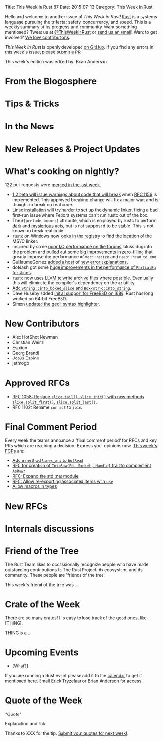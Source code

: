Title: This Week in Rust 87
Date: 2015-07-13
Category: This Week in Rust

Hello and welcome to another issue of *This Week in Rust*!
[Rust](http://rust-lang.org) is a systems language pursuing the trifecta:
safety, concurrency, and speed. This is a weekly summary of its progress and
community. Want something mentioned? Tweet us at [@ThisWeekInRust](https://twitter.com/ThisWeekInRust) or [send us an
email](mailto:corey@octayn.net?subject=This%20Week%20in%20Rust%20Suggestion)!
Want to get involved? [We love
contributions](https://github.com/rust-lang/rust/wiki/Note-guide-for-new-contributors).

*This Week in Rust* is openly developed [on GitHub](https://github.com/cmr/this-week-in-rust).
If you find any errors in this week's issue, [please submit a PR](https://github.com/cmr/this-week-in-rust/pulls).

This week's edition was edited by: Brian Anderson

# From the Blogosphere

# Tips & Tricks

# In the News

# New Releases & Project Updates

# What's cooking on nightly?

122 pull requests were [merged in the last week][merged].

[merged]: https://github.com/issues?q=is%3Apr+org%3Arust-lang+is%3Amerged+merged%3A2015-07-06..2015-07-13

* [1.2 beta will issue warnings about code that will break](https://github.com/rust-lang/rust/pull/26829) when [RFC 1156](https://github.com/rust-lang/rfcs/blob/master/text/1156-adjust-default-object-bounds.md) is implemented. This approved breaking change will fix a major wart and is thought to break no real code.
* [Linux installation will try harder to set up the dynamic linker](https://github.com/rust-lang/rust-installer/pull/41), fixing a bad first-run issue where Fedora systems can't run rustc out of the box.
* The `#[prelude_import]` attribute, which is employed by rustc to perform [dark](https://github.com/rust-lang/rust/blob/6a3b385cbd6b9044b4447da96aad066e8b257ddf/src/libsyntax/std_inject.rs#L164) and [mysterious](https://github.com/rust-lang/rust/blob/6a3b385cbd6b9044b4447da96aad066e8b257ddf/src/librustc_resolve/build_reduced_graph.rs#L292-L294) acts, but is not supposed to be stable. This is not known to break real code.
* `rustc` on Windows now [looks in the registry](https://github.com/rust-lang/rust/pull/26741) to find the location of the MSVC linker.
* Inspired by some [poor I/O performance on the forums](https://users.rust-lang.org/t/reading-from-stdin-performance/2025), bluss dug into the problem [and pulled out some big improvements in zero-filling](https://github.com/rust-lang/rust/pull/26849) that greatly improve the performance of `Vec::resize` and `Read::read_to_end`.
* GuillaumeGomez [added a host](https://github.com/rust-lang/rust/pull/26742) of [new error explanations](https://github.com/rust-lang/rust/pull/26879).
* dotdash got some [huge improvements in the performance of `PartialEq` for slices](https://github.com/rust-lang/rust/pull/26884).
* `rustc` now uses [LLVM to write archive files where possible](https://github.com/rust-lang/rust/pull/26926). Eventually this will eliminate the compiler's dependency on the `ar` utility.
* [Add `String::into_boxed_slice` and `Box<str>::into_string`](https://github.com/rust-lang/rust/pull/26931).
* Dave Huseby added [initial support for FreeBSD on i686](https://github.com/rust-lang/rust/pull/26959). Rust has long worked on 64-bit FreeBSD.
* Simon [updated the gedit syntax highlighter](https://github.com/rust-lang/gedit-config/pull/8).

# New Contributors

* Alex HotShot Newman
* Christian Weinz
* Esption
* Georg Brandl
* Jesús Espino
* jethrogb

# Approved RFCs

* [RFC 1058: Replace `slice.tail()`, `slice.init()` with new methods `slice.split_first()`, `slice.split_last()`](https://github.com/rust-lang/rfcs/blob/master/text/1058-slice-tail-redesign.md).
* [RFC 1102: Rename `connect` to `join`](https://github.com/rust-lang/rfcs/blob/master/text/1102-rename-connect-to-join.md).

# Final Comment Period

Every week the teams announce a 'final comment period' for RFCs and
key PRs which are reaching a decision. Express your opinions
now. [This week's FCPs][fcp] are:

[fcp]: https://github.com/issues?utf8=%E2%9C%93&q=is%3Apr+org%3Arust-lang+label%3Afinal-comment-period+is%3Aopen+updated%3A2015-07-06..2015-07-13

* [Add a method `lines_any` to `BufRead`](https://github.com/rust-lang/rust/pull/26743)
* [RFC for creation of `IntoRaw{Fd, Socket, Handle}` trait to complement `AsRaw*`](https://github.com/rust-lang/rfcs/pull/1174)
* [RFC: Expand the std::net module](https://github.com/rust-lang/rfcs/pull/1158)
* [RFC: Allow re-exporting associated items with `use`](https://github.com/rust-lang/rfcs/pull/1150)
* [Allow macros in types](https://github.com/rust-lang/rfcs/pull/873)

# New RFCs


# Internals discussions

# Friend of the Tree

The Rust Team likes to occassionally recognize people who have made
outstanding contributions to The Rust Project, its ecosystem, and its
community. These people are 'friends of the tree'.

This week's friend of the tree was ...


# Crate of the Week

There are so many crates! It's easy to lose track of the good ones,
like [THING].

THING is a ...


# Upcoming Events

* [What?]

If you are running a Rust event please add it to the [calendar] to get
it mentioned here. Email [Erick Tryzelaar][erickt] or [Brian
Anderson][brson] for access.

[calendar]: https://www.google.com/calendar/embed?src=apd9vmbc22egenmtu5l6c5jbfc%40group.calendar.google.com
[erickt]: mailto:erick.tryzelaar@gmail.com
[brson]: mailto:banderson@mozilla.com

# Quote of the Week

*"Quote"*

Explanation and link.

Thanks to XXX for the tip. [Submit your quotes for next week!][submit].

[submit]: http://users.rust-lang.org/t/twir-quote-of-the-week/328

